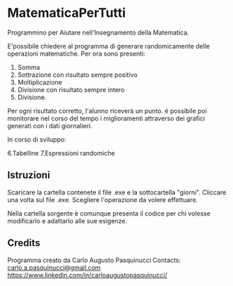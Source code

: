 # MatematicaPerTutti
Programmino per Aiutare nell'Insegnamento della Matematica.

E'possibile chiedere al programma di generare randomicamente delle operazioni matematiche.
Per ora sono presenti:
1. Somma
2. Sottrazione con risultato sempre positivo
3. Moltiplicazione
4. Divisione con risultato sempre intero
5. Divisione.

Per ogni risultato corretto, l'alunno riceverà un punto. é possibile poi monitorare nel corso del tempo i miglioramenti attraverso dei grafici generati con i dati giornalieri.

In corso di sviluppo:

6.Tabelline
7.Espressioni randomiche

## Istruzioni
Scaricare la cartella contenete il file .exe e la sottocartella "giorni".
Cliccare una volta sul file .exe.
Scegliere l'operazione da volere effettuare.

Nella cartella sorgente è comunque presenta il codice per chi volesse modificarlo e adattarlo alle sue esigenze.

## Credits
Programma creato da Carlo Augusto Pasquinucci
Contacts:
carlo.a.pasquinucci@gmail.com
https://www.linkedin.com/in/carloaugustopasquinucci/
